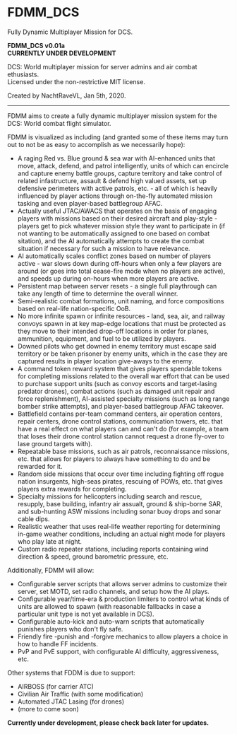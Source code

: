 # FDMM_DCS
Fully Dynamic Multiplayer Mission for DCS.

**FDMM_DCS v0.01a**  
**CURRENTLY UNDER DEVELOPMENT**

DCS: World multiplayer mission for server admins and air combat ethusiasts.  
Licensed under the non-restrictive MIT license.

Created by NachtRaveVL, Jan 5th, 2020.

------

FDMM aims to create a fully dynamic multiplayer mission system for the DCS: World combat flight simulator.

FDMM is visualized as including (and granted some of these items may turn out to not be as easy to accomplish as we necessarily hope):
- A raging Red vs. Blue ground & sea war with AI-enhanced units that move, attack, defend, and patrol intelligently, units of which can encircle and capture enemy battle groups, capture territory and take control of related infastructure, assault & defend high valued assets, set up defensive perimeters with active patrols, etc. - all of which is heavily influenced by player actions through on-the-fly automated mission tasking and even player-based battlegroup AFAC.
- Actually useful JTAC/AWACS that operates on the basis of engaging players with missions based on their desired aircraft and play-style - players get to pick whatever mission style they want to participate in (if not wanting to be automatically assigned to one based on combat sitation), and the AI automatically attempts to create the combat situation if necessary for such a mission to have relevance.
- AI automatically scales conflict zones based on number of players active - war slows down during off-hours when only a few players are around (or goes into total cease-fire mode when no players are active), and speeds up during on-hours when more players are active.
- Persistent map between server resets - a single full playthrough can take any length of time to determine the overall winner.
- Semi-realistic combat formations, unit naming, and force compositions based on real-life nation-specific OoB.
- No more infinite spawn or infinite resources - land, sea, air, and railway convoys spawn in at key map-edge locations that must be protected as they move to their intended drop-off locations in order for planes, ammunition, equipment, and fuel to be utilized by players.
- Downed pilots who get downed in enemy territory must escape said territory or be taken prisoner by enemy units, which in the case they are captured results in player location give-aways to the enemy.
- A command token reward system that gives players spendable tokens for completing missions related to the overall war effort that can be used to purchase support units (such as convoy escorts and target-lasing predator drones), combat actions (such as damaged unit repair and force replenishment), AI-assisted specialty missions (such as long range bomber strike attempts), and player-based battlegroup AFAC takeover.
- Battlefield contains per-team command centers, air operation centers, repair centers, drone control stations, communication towers, etc. that have a real effect on what players can and can't do (for example, a team that loses their drone control station cannot request a drone fly-over to lase ground targets with).
- Repeatable base missions, such as air patrols, reconnaissance missions, etc. that allows for players to always have something to do and be rewarded for it.
- Random side missions that occur over time including fighting off rogue nation insurgents, high-seas pirates, rescuing of POWs, etc. that gives players extra rewards for completing.
- Specialty missions for helicopters including search and rescue, resupply, base building, infantry air assualt, ground & ship-borne SAR, and sub-hunting ASW missions including sonar buoy drops and sonar cable dips.
- Realistic weather that uses real-life weather reporting for determining in-game weather conditions, including an actual night mode for players who play late at night.
- Custom radio repeater stations, including reports containing wind direction & speed, ground barometric pressure, etc.

Additionally, FDMM will allow:
- Configurable server scripts that allows server admins to customize their server, set MOTD, set radio channels, and setup how the AI plays.
- Configurable year/time-era & production limiters to control what kinds of units are allowed to spawn (with reasonable fallbacks in case a particular unit type is not yet available in DCS).
- Configurable auto-kick and auto-warn scripts that automatically punishes players who don't fly safe.
- Friendly fire -punish and -forgive mechanics to allow players a choice in how to handle FF incidents.
- PvP and PvE support, with configurable AI difficulty, aggressiveness, etc.

Other systems that FDDM is due to support:
- AIRBOSS (for carrier ATC)
- Civilian Air Traffic (with some modification)
- Automated JTAC Lasing (for drones)
- (more to come soon)

**Currently under development, please check back later for updates.**
